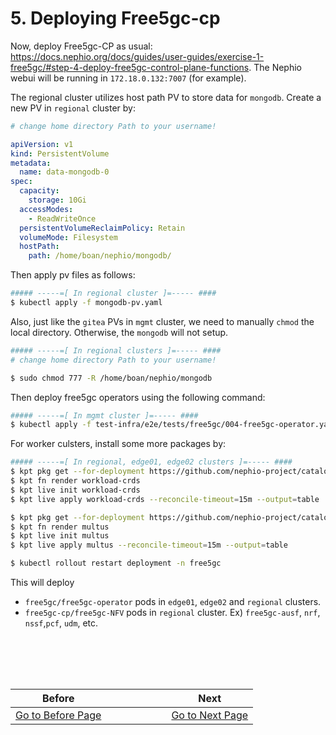 # 5. Deploying Free5gc-cp
Now, deploy Free5gc-CP as usual: https://docs.nephio.org/docs/guides/user-guides/exercise-1-free5gc/#step-4-deploy-free5gc-control-plane-functions. The Nephio webui will be running in `172.18.0.132:7007` (for example). 

The regional cluster utilizes host path PV to store data for `mongodb`. Create a new PV in `regional` cluster by:
```yaml
# change home directory Path to your username!

apiVersion: v1
kind: PersistentVolume
metadata:
  name: data-mongodb-0
spec:
  capacity:
    storage: 10Gi
  accessModes:
    - ReadWriteOnce
  persistentVolumeReclaimPolicy: Retain
  volumeMode: Filesystem
  hostPath:
    path: /home/boan/nephio/mongodb/
```

Then apply pv files as follows:
```bash
##### -----=[ In regional cluster ]=----- ####
$ kubectl apply -f mongodb-pv.yaml
```

Also, just like the `gitea` PVs in `mgmt` cluster, we need to manually `chmod` the local directory. Otherwise, the `mongodb` will not setup.
```bash
##### -----=[ In regional clusters ]=----- ####
# change home directory Path to your username!

$ sudo chmod 777 -R /home/boan/nephio/mongodb
 ```

Then deploy free5gc operators using the following command:
```bash
##### -----=[ In mgmt cluster ]=----- ####
$ kubectl apply -f test-infra/e2e/tests/free5gc/004-free5gc-operator.yaml
```

For worker culsters, install some more packages by:
```bash
##### -----=[ In regional, edge01, edge02 clusters ]=----- ####
$ kpt pkg get --for-deployment https://github.com/nephio-project/catalog.git/nephio/core/workload-crds@main
$ kpt fn render workload-crds
$ kpt live init workload-crds
$ kpt live apply workload-crds --reconcile-timeout=15m --output=table

$ kpt pkg get --for-deployment https://github.com/nephio-project/catalog.git/infra/capi/multus@main
$ kpt fn render multus
$ kpt live init multus
$ kpt live apply multus --reconcile-timeout=15m --output=table

$ kubectl rollout restart deployment -n free5gc
```

This will deploy 
- `free5gc/free5gc-operator` pods in `edge01`, `edge02` and `regional` clusters.
- `free5gc-cp/free5gc-NFV` pods in `regional` cluster. Ex) `free5gc-ausf`, `nrf`, `nssf`,`pcf`, `udm`, etc.


<br></br>
---
|Before|  |  |  |  |  |  |Next|
|--|--|--|--|--|--|--|--|
|[ Go to Before Page](4.configure_network_topology.md) |  |  |  |  |  |  | [ Go to Next Page ](6.deploying_upf_amf_smf.md)|